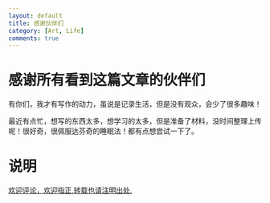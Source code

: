 ```yaml
---
layout: default
title: 感谢伙伴们
category: [Art, Life]
comments: true
---
```



# 感谢所有看到这篇文章的伙伴们
有你们，我才有写作的动力，虽说是记录生活，但是没有观众，会少了很多趣味！









最近有点忙，想写的东西太多，想学习的太多，但是准备了材料，没时间整理上传呢！很好奇，很佩服达芬奇的睡眠法！都有点想尝试一下了。










# 说明


[欢迎评论，欢迎指正,转载也请注明出处.](https://wangkun19930608.github.io/art/life/2019/11/28/thanks-given/ )





